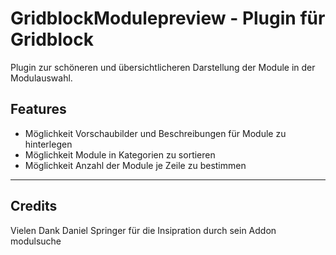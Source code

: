 # GridblockModulepreview - Plugin für Gridblock

Plugin zur schöneren und übersichtlicheren Darstellung der Module in der Modulauswahl.

Features
--------
- Möglichkeit Vorschaubilder und Beschreibungen für Module zu hinterlegen
- Möglichkeit Module in Kategorien zu sortieren
- Möglichkeit Anzahl der Module je Zeile zu bestimmen

-----

Credits
-------
Vielen Dank Daniel Springer für die Insipration durch sein Addon modulsuche